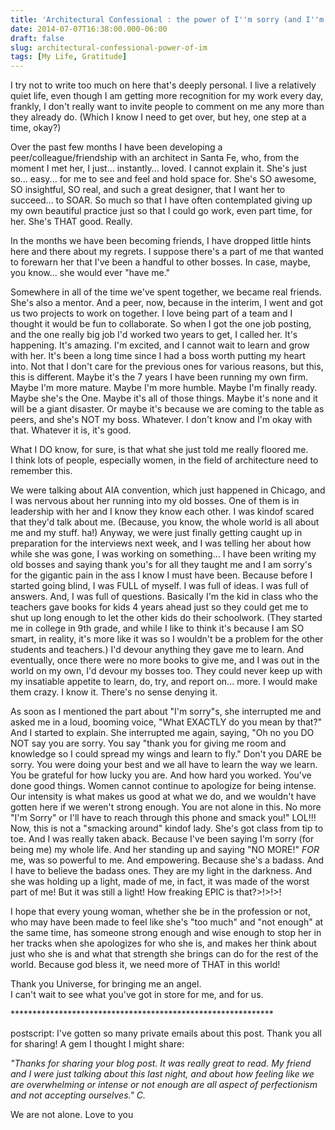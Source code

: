 ```yaml
---
title: 'Architectural Confessional : the power of I''m sorry (and I''m not).'
date: 2014-07-07T16:38:00.000-06:00
draft: false
slug: architectural-confessional-power-of-im
tags: [My Life, Gratitude]
---
```


I try not to write too much on here that's deeply personal. I live a relatively quiet life, even though I am getting more recognition for my work every day, frankly, I don't really want to invite people to comment on me any more than they already do. (Which I know I need to get over, but hey, one step at a time, okay?)  
  
Over the past few months I have been developing a peer/colleague/friendship with an architect in Santa Fe, who, from the moment I met her, I just... instantly... loved. I cannot explain it. She's just so... easy... for me to see and feel and hold space for. She's SO awesome, SO insightful, SO real, and such a great designer, that I want her to succeed... to SOAR. So much so that I have often contemplated giving up my own beautiful practice just so that I could go work, even part time, for her. She's THAT good. Really.  
  
In the months we have been becoming friends, I have dropped little hints here and there about my regrets. I suppose there's a part of me that wanted to forewarn her that I've been a handful to other bosses. In case, maybe, you know... she would ever "have me."  
  
Somewhere in all of the time we've spent together, we became real friends. She's also a mentor. And a peer, now, because in the interim, I went and got us two projects to work on together. I love being part of a team and I thought it would be fun to collaborate. So when I got the one job posting, and the one really big job I'd worked two years to get, I called her. It's happening. It's amazing. I'm excited, and I cannot wait to learn and grow with her. It's been a long time since I had a boss worth putting my heart into. Not that I don't care for the previous ones for various reasons, but this, this is different. Maybe it's the 7 years I have been running my own firm. Maybe I'm more mature. Maybe I'm more humble. Maybe I'm finally ready. Maybe she's the One. Maybe it's all of those things. Maybe it's none and it will be a giant disaster. Or maybe it's because we are coming to the table as peers, and she's NOT my boss. Whatever. I don't know and I'm okay with that. Whatever it is, it's good.  
  
What I DO know, for sure, is that what she just told me really floored me.  
I think lots of people, especially women, in the field of architecture need to remember this.  
  
We were talking about AIA convention, which just happened in Chicago, and I was nervous about her running into my old bosses. One of them is in leadership with her and I know they know each other. I was kindof scared that they'd talk about me. (Because, you know, the whole world is all about me and my stuff. ha!) Anyway, we were just finally getting caught up in preparation for the interviews next week, and I was telling her about how while she was gone, I was working on something... I have been writing my old bosses and saying thank you's for all they taught me and I am sorry's for the gigantic pain in the ass I know I must have been. Because before I started going blind, I was FULL of myself. I was full of ideas. I was full of answers. And, I was full of questions. Basically I'm the kid in class who the teachers gave books for kids 4 years ahead just so they could get me to shut up long enough to let the other kids do their schoolwork. (They started me in college in 9th grade, and while I like to think it's because I am SO smart, in reality, it's more like it was so I wouldn't be a problem for the other students and teachers.) I'd devour anything they gave me to learn. And eventually, once there were no more books to give me, and I was out in the world on my own, I'd devour my bosses too. They could never keep up with my insatiable appetite to learn, do, try, and report on... more. I would make them crazy. I know it. There's no sense denying it.  
  
As soon as I mentioned the part about "I'm sorry"s, she interrupted me and asked me in a loud, booming voice, "What EXACTLY do you mean by that?" And I started to explain. She interrupted me again, saying, "Oh no you DO NOT say you are sorry. You say "thank you for giving me room and knowledge so I could spread my wings and learn to fly." Don't you DARE be sorry. You were doing your best and we all have to learn the way we learn. You be grateful for how lucky you are. And how hard you worked. You've done good things. Women cannot continue to apologize for being intense. Our intensity is what makes us good at what we do, and we wouldn't have gotten here if we weren't strong enough. You are not alone in this. No more "I'm Sorry" or I'll have to reach through this phone and smack you!" LOL!!! Now, this is not a "smacking around" kindof lady. She's got class from tip to toe. And I was really taken aback. Because I've been saying I'm sorry (for being me) my whole life. And her standing up and saying "NO MORE!" _FOR_ me, was so powerful to me. And empowering. Because she's a badass. And I have to believe the badass ones. They are my light in the darkness. And she was holding up a light, made of me, in fact, it was made of the worst part of me! But it was still a light! How freaking EPIC is that?>!>!>!  
  
I hope that every young woman, whether she be in the profession or not, who may have been made to feel like she's "too much" and "not enough" at the same time, has someone strong enough and wise enough to stop her in her tracks when she apologizes for who she is, and makes her think about just who she is and what that strength she brings can do for the rest of the world. Because god bless it, we need more of THAT in this world!  
  
Thank you Universe, for bringing me an angel.  
I can't wait to see what you've got in store for me, and for us.  
  
  
\*\*\*\*\*\*\*\*\*\*\*\*\*\*\*\*\*\*\*\*\*\*\*\*\*\*\*\*\*\*\*\*\*\*\*\*\*\*\*\*\*\*\*\*\*\*\*\*\*\*\*\*\*\*\*\*\*\*\*\*  
  
postscript: I've gotten so many private emails about this post. Thank you all for sharing! A gem I thought I might share:  
  
_"Thanks for sharing your blog post. It was really great to read. My friend and I were just talking about this last night, and about how feeling like we are overwhelming or intense or not enough are all aspect of perfectionism and not accepting ourselves." C._  
  
We are not alone. Love to you